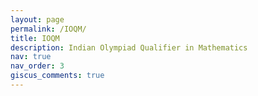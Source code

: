 ```yaml
---
layout: page
permalink: /IOQM/
title: IOQM
description: Indian Olympiad Qualifier in Mathematics
nav: true
nav_order: 3
giscus_comments: true
---
```

